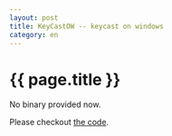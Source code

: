 ```yaml
---
layout: post
title: KeyCastOW -- keycast on windows
category: en
---
```


{{ page.title }}
================

No binary provided now.

Please checkout [the code](https://github.com/brookhong/KeyCastOW).
